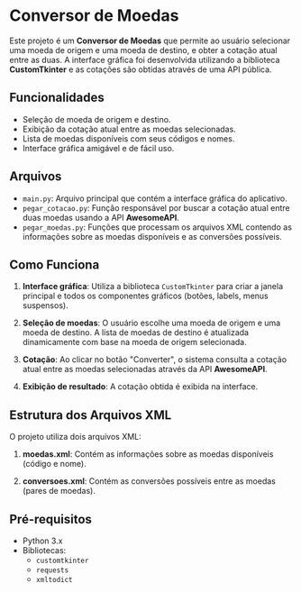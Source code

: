 # Conversor de Moedas

Este projeto é um **Conversor de Moedas** que permite ao usuário selecionar uma moeda de origem e uma moeda de destino, e obter a cotação atual entre as duas. A interface gráfica foi desenvolvida utilizando a biblioteca **CustomTkinter** e as cotações são obtidas através de uma API pública.

## Funcionalidades

- Seleção de moeda de origem e destino.
- Exibição da cotação atual entre as moedas selecionadas.
- Lista de moedas disponíveis com seus códigos e nomes.
- Interface gráfica amigável e de fácil uso.

## Arquivos

- `main.py`: Arquivo principal que contém a interface gráfica do aplicativo.
- `pegar_cotacao.py`: Função responsável por buscar a cotação atual entre duas moedas usando a API **AwesomeAPI**.
- `pegar_moedas.py`: Funções que processam os arquivos XML contendo as informações sobre as moedas disponíveis e as conversões possíveis.

## Como Funciona

1. **Interface gráfica**: Utiliza a biblioteca `CustomTkinter` para criar a janela principal e todos os componentes gráficos (botões, labels, menus suspensos).
   
2. **Seleção de moedas**: O usuário escolhe uma moeda de origem e uma moeda de destino. A lista de moedas de destino é atualizada dinamicamente com base na moeda de origem selecionada.

3. **Cotação**: Ao clicar no botão "Converter", o sistema consulta a cotação atual entre as moedas selecionadas através da API **AwesomeAPI**.

4. **Exibição de resultado**: A cotação obtida é exibida na interface.

## Estrutura dos Arquivos XML

O projeto utiliza dois arquivos XML:

1. **moedas.xml**: Contém as informações sobre as moedas disponíveis (código e nome).
   
2. **conversoes.xml**: Contém as conversões possíveis entre as moedas (pares de moedas).

## Pré-requisitos

- Python 3.x
- Bibliotecas:
  - `customtkinter`
  - `requests`
  - `xmltodict`